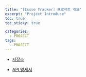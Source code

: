 ```yaml
---
title: "[Issue Tracker] 프로젝트 개요"
excerpt: "Project Introduce"
toc: true
toc_sticky: true

categories:
  - PROJECT
tags:
  - PROJECT
---
```


* [저장소](https://github.com/codesquad-member-2020/issue-tracker-09)

* [API 명세서](https://github.com/codesquad-member-2020/issue-tracker-09/wiki/API-%EB%AA%85%EC%84%B8%EC%84%9C)
